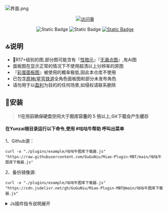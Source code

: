 ![界面.png](https://s2.loli.net/2024/03/09/ZGNrwVyPDbOx9Bf.png)
<div align="center"> 
  
  [![访问量](https://profile-counter.glitch.me/Miao-Plugin-MBT/count.svg)](https://github.com/GuGuNiu/Miao-Plugin-MBT)
  
</div>



<div align="center"> 
  
![Static Badge](https://img.shields.io/badge/%F0%9F%93%82%20%E9%9D%A2%E6%9D%BF%E5%9B%BE%E6%95%B0%E9%87%8F%20-%202500%2B%20-%20%233c3c3c?labelColor=green)
![Static Badge](https://img.shields.io/badge/%F0%9F%92%BE%20%E5%9B%BE%E5%BA%93%E5%AE%B9%E9%87%8F%20-%201.0G%2B%20-%20%233c3c3c?labelColor=yellow)
[![Static Badge](https://img.shields.io/badge/%E6%94%AF%E6%8C%81%E6%8F%92%E4%BB%B6-Miao--Plugin-%20%233c3c3c?labelColor=orange)](https://gitee.com/yoimiya-kokomi/miao-plugin)


</div>


## 🔝说明
- 🔞R17+级别的图,部分图可能含有『<ins>性暗示</ins>』『<ins>无漏点图</ins>』,有Ai图
- 面板图在显示正常的情况下不使用超清以上分辨率的原图
- 『<ins>彩蛋面板图</ins>』被使用的概率极低,因此本仓库不使用
- 已包含<ins>原神/星穹铁道</ins>全角色面板图和部分未发布角色
- 请勿用于以<ins>盈利</ins>为目的的任何场景,如侵权请联系删除

## 🫧安装

> #### ‼️在用前确保硬盘空间大于图库容量的 5 倍以上,Git下载会产生缓存

#### 在Yunzai根目录运行以下命令,使用 #咕咕牛帮助 呼叫出菜单

1、Github源：

    curl -o "./plugins/example/咕咕牛图库下载器.js" "https://raw.githubusercontent.com/GuGuNiu/Miao-Plugin-MBT/main/咕咕牛图库下载器.js"
2、备份镜像源:

    curl -o "./plugins/example/咕咕牛图库下载器.js" "https://cdn.jsdelivr.net/gh/GuGuNiu/Miao-Plugin-MBT@main/咕咕牛图库下载器.js"

<details>
    <summary>Js插件指令说明展开</summary>

<div align="center">
  
 
| -|  指令 | 其它指令|
| :-: | :-: | :-: |
| 安装图库|   #下载咕咕牛   | #代理下载咕咕牛 |
| 更新图库|   #更新咕咕牛   |
| 操作图库|   #启用咕咕牛   | #禁用咕咕牛 |
| 图库查看|   #检查咕咕牛   |
| 异常修复|   #重置咕咕牛   |
| 删除图库|   #删除咕咕牛   |
| 清理缓存|   #清理咕咕牛缓存   |

</div>  

</details>
